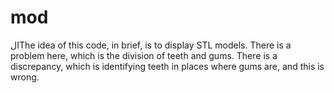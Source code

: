# mod
الThe idea of ​​this code, in brief, is to display STL models. There is a problem here, which is the division of teeth and gums. There is a discrepancy, which is identifying teeth in places where gums are, and this is wrong.
